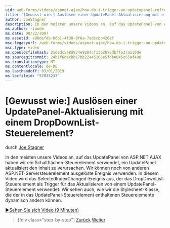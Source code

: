 ```yaml
---
uid: web-forms/videos/aspnet-ajax/how-do-i-trigger-an-updatepanel-refresh-from-a-dropdownlist-control
title: '[Gewusst wie:] Auslösen einer UpdatePanel-Aktualisierung mit einem DropDownList-Steuerelement? | Microsoft-Dokumentation'
author: JoeStagner
description: In den meisten unsere Videos an, auf das UpdatePanel von ASP.NET AJAX haben wir ein Schaltflächen-Steuerelement verwendet, ein UpdatePanel aktualisiert den Inhalt zu verursachen. Wir können noch ein Ereignis verwenden...
ms.author: riande
ms.date: 08/22/2007
ms.assetid: e90defdb-b6b1-4f38-8f6a-7adccbb426ef
msc.legacyurl: /web-forms/videos/aspnet-ajax/how-do-i-trigger-an-updatepanel-refresh-from-a-dropdownlist-control
msc.type: video
ms.openlocfilehash: 21dedc5a8d934e9284cf13b2075dbff637a130de
ms.sourcegitcommit: 24b1f6decbb17bb22a45166e5fdb0845c65af498
ms.translationtype: MT
ms.contentlocale: de-DE
ms.lasthandoff: 03/01/2019
ms.locfileid: "57035237"
---
```

<a name="how-do-i-trigger-an-updatepanel-refresh-from-a-dropdownlist-control"></a>[Gewusst wie:] Auslösen einer UpdatePanel-Aktualisierung mit einem DropDownList-Steuerelement?
====================
durch [Joe Stagner](https://github.com/JoeStagner)

In den meisten unsere Videos an, auf das UpdatePanel von ASP.NET AJAX haben wir ein Schaltflächen-Steuerelement verwendet, ein UpdatePanel aktualisiert den Inhalt zu verursachen. Wir können noch von anderen ASP.NET-Serversteuerelement ausgelöste Ereignis verwenden. In diesem Video wird das SelectedIndexChanged-Ereignis aus, der das DropDownList-Steuerelement als Trigger für das Aktualisieren von einem UpdatePanel-Steuerelement verwendet. Wir sehen auch, wie wir die Stylesheet-Klasse, die der in das UpdatePanel-Steuerelement enthaltenen Steuerelemente dynamisch ändern können.

[&#9654;Sehen Sie sich Video (9 Minuten)](https://channel9.msdn.com/Blogs/ASP-NET-Site-Videos/how-do-i-trigger-an-updatepanel-refresh-from-a-dropdownlist-control)

> [!div class="step-by-step"]
> [Zurück](how-do-i-implement-the-persistent-communications-pattern-using-web-services.md)
> [Weiter](how-do-i-create-an-aspnet-ajax-extender-from-scratch.md)
